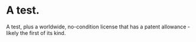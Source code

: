 # A test.
A test, plus a worldwide, no-condition license that has a patent allowance - likely the first of its kind.
